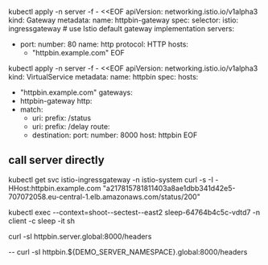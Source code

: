 kubectl apply -n server -f - <<EOF
apiVersion: networking.istio.io/v1alpha3
kind: Gateway
metadata:
  name: httpbin-gateway
spec:
  selector:
    istio: ingressgateway # use Istio default gateway implementation
  servers:
  - port:
      number: 80
      name: http
      protocol: HTTP
    hosts:
    - "httpbin.example.com"
EOF

kubectl apply -n server -f - <<EOF
apiVersion: networking.istio.io/v1alpha3
kind: VirtualService
metadata:
  name: httpbin
spec:
  hosts:
  - "httpbin.example.com"
  gateways:
  - httpbin-gateway
  http:
  - match:
    - uri:
        prefix: /status
    - uri:
        prefix: /delay
    route:
    - destination:
        port:
          number: 8000
        host: httpbin
EOF

## call server directly
kubectl get svc istio-ingressgateway -n istio-system
curl -s -I -HHost:httpbin.example.com "a217815781811403a8ae1dbb341d42e5-707072058.eu-central-1.elb.amazonaws.com/status/200"

kubectl exec --context=shoot--sectest--east2 sleep-64764b4c5c-vdtd7 -n client -c sleep -it sh

curl -sI httpbin.server.global:8000/headers

-- curl -sI httpbin.${DEMO_SERVER_NAMESPACE}.global:8000/headers